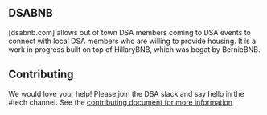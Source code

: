 ## DSABNB 

[dsabnb.com] allows out of town DSA members coming to DSA events to connect with
local DSA members who are willing to provide housing. It is a work in progress
built on top of HillaryBNB, which was begat by BernieBNB.

## Contributing
We would love your help! Please join the DSA slack and say hello in the #tech
channel. See
the
[contributing document for more information](https://github.com/dsausa/dsabnb/blob/master/contributing.md)
